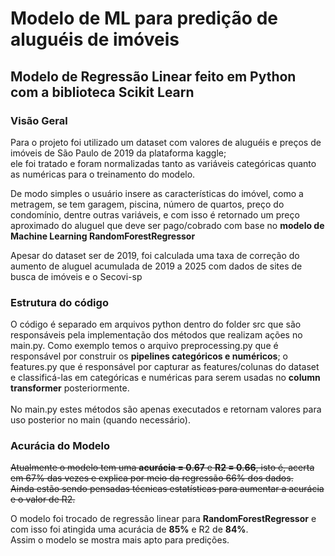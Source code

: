 # Modelo de ML para predição de aluguéis de imóveis

## Modelo de Regressão Linear feito em Python com a biblioteca Scikit Learn

### Visão Geral
Para o projeto foi utilizado um dataset com valores de aluguéis e preços de imóveis de São Paulo de 2019 da plataforma kaggle;
<br/>
ele foi tratado e foram normalizadas tanto as variáveis categóricas quanto as numéricas para o treinamento do modelo.
<p>
  De modo simples o usuário insere as características do imóvel, como a metragem, se tem garagem, piscina, número de quartos, preço do condomínio, dentre outras variáveis, e com isso
  é retornado um preço aproximado do aluguel que deve ser pago/cobrado com base no <strong>modelo de Machine Learning RandomForestRegressor</strong>
</p>
<p>
  Apesar do dataset ser de 2019, foi calculada uma taxa de correção do aumento de aluguel acumulada de 2019 a 2025 com dados de sites de busca de imóveis e o Secovi-sp
</p>

### Estrutura do código
<p>
  O código é separado em arquivos python dentro do folder src que são responsáveis pela implementação dos métodos que realizam ações no main.py. Como exemplo temos o arquivo preprocessing.py
  que é responsável por construir os <strong>pipelines categóricos e numéricos</strong>; o features.py que é responsável por capturar as features/colunas do dataset e classificá-las em categóricas e numéricas
  para serem usadas no <strong>column transformer</strong> posteriormente.
  <br>
  <br>
  No main.py estes métodos são apenas executados e retornam valores para uso posterior no main (quando necessário).
</p>

### Acurácia do Modelo
<p>
  <del>
     Atualmente o modelo tem uma <strong>acurácia = 0.67</strong> e <strong>R2 = 0.66</strong>, isto é, acerta em 67% das vezes e explica por meio da regressão 66% dos dados.
  <br> 
   Ainda estão sendo pensadas técnicas estatísticas para aumentar a acurácia e o valor de R2.
  </del>
</p>

<p>
  O modelo foi trocado de regressão linear para <strong>RandomForestRegressor</strong> e com isso foi atingida uma acurácia de <strong>85%</strong> e R2 de <strong>84%</strong>.
  <br>
  Assim o modelo se mostra mais apto para predições. 
</p>